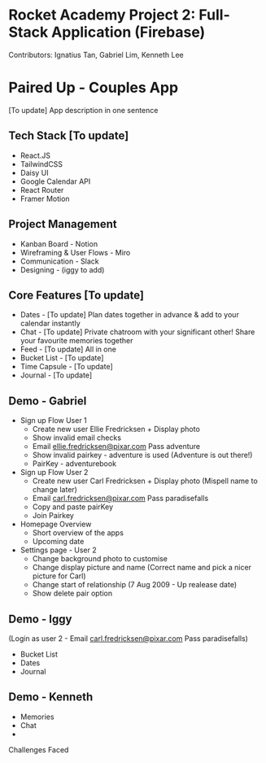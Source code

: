# Rocket Academy Project 2: Full-Stack Application (Firebase)

Contributors: Ignatius Tan, Gabriel Lim, Kenneth Lee

# Paired Up - Couples App

[To update] App description in one sentence

## Tech Stack [To update]

- React.JS
- TailwindCSS
- Daisy UI
- Google Calendar API
- React Router
- Framer Motion

## Project Management

- Kanban Board - Notion
- Wireframing & User Flows - Miro
- Communication - Slack
- Designing - (iggy to add)

## Core Features [To update]

- Dates - [To update] Plan dates together in advance & add to your calendar instantly
- Chat - [To update] Private chatroom with your significant other! Share your favourite memories together
- Feed - [To update] All in one
- Bucket List - [To update]
- Time Capsule - [To update]
- Journal - [To update]

## Demo - Gabriel

- Sign up Flow User 1
  - Create new user Ellie Fredricksen + Display photo
  - Show invalid email checks
  - Email ellie.fredricksen@pixar.com Pass adventure
  - Show invalid pairkey - adventure is used (Adventure is out there!)
  - PairKey - adventurebook
- Sign up Flow User 2
  - Create new user Carl Fredricksen + Display photo (Mispell name to change later)
  - Email carl.fredricksen@pixar.com Pass paradisefalls
  - Copy and paste pairKey
  - Join Pairkey
- Homepage Overview
  - Short overview of the apps
  - Upcoming date
- Settings page - User 2
  - Change background photo to customise
  - Change display picture and name (Correct name and pick a nicer picture for Carl)
  - Change start of relationship (7 Aug 2009 - Up realease date)
  - Show delete pair option

## Demo - Iggy

(Login as user 2 - Email carl.fredricksen@pixar.com Pass paradisefalls)

- Bucket List
- Dates
- Journal

## Demo - Kenneth

- Memories
- Chat
-

Challenges Faced
